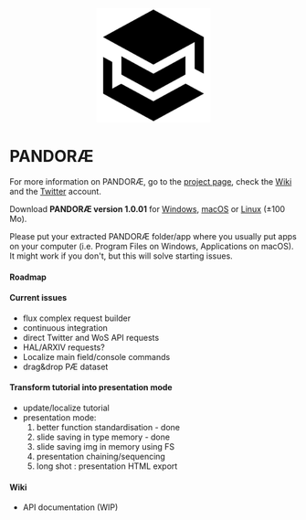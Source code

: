 <p align="center"><img src="./PANDORAE.png" width="200px" alt="PANDORAE Logo">


# PANDORÆ

For more information on PANDORÆ, go to the [project page](https://guillaume-levrier.github.io/PANDORAE/), check the [Wiki](https://github.com/Guillaume-Levrier/PANDORAE/wiki) and the [Twitter](https://mobile.twitter.com/PANDORAE_CORE)   account.

Download **PANDORÆ version 1.0.01** for [Windows](https://anthropos-ecosystems.com/pandorae/PANDORAE-win32-x64.zip), [macOS](https://anthropos-ecosystems.com/pandorae/PANDORAE-darwin-x64.zip) or [Linux](https://anthropos-ecosystems.com/pandorae/PANDORAE-linux-x64.zip) (±100 Mo).

Please put your extracted PANDORÆ folder/app where you usually put apps on your computer (i.e. Program Files on Windows, Applications on macOS). It might work if you don't, but this will solve starting issues.

#### Roadmap

#### Current issues
- flux complex request builder
- continuous integration
- direct Twitter and WoS API requests
- HAL/ARXIV requests?
- Localize main field/console commands
- drag&drop PÆ dataset

#### Transform tutorial into presentation mode
- update/localize tutorial
- presentation mode:
    1. better function standardisation - done
    2. slide saving in type memory - done
    3. slide saving img in memory using FS
    4. presentation chaining/sequencing 
    5. long shot : presentation HTML export

#### Wiki
- API documentation (WIP)

